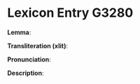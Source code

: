 # Lexicon Entry G3280

**Lemma**: 

**Transliteration (xlit)**: 

**Pronunciation**: 

**Description**:

